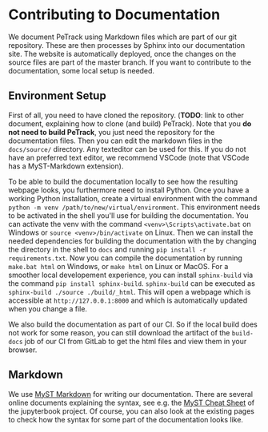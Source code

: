 # Contributing to Documentation

We document PeTrack using Markdown files which are part of our git repository.
These are then processes by Sphinx into our documentation site. The website is
automatically deployed, once the changes on the source files are part of the
master branch. If you want to contribute to the documentation, some local setup
is needed.

## Environment Setup

First of all, you need to have cloned the repository. (**TODO**: link to other
document, explaining how to clone (and build) PeTrack). Note that you **do not
need to build PeTrack**, you just need the repository for the documentation
files. Then you can edit the markdown files in the `docs/source/` directory. Any
texteditor can be used for this. If you do not have an preferred text editor, we
recommend VSCode (note that VSCode has a MyST-Markdown extension).

To be able to build the documentation locally to see how the resulting webpage
looks, you furthermore need to install Python. Once you have a working Python
installation, create a virtual environment with the command `python -m venv
/path/to/new/virtual/environment`. This environment needs to be activated in the
shell you'll use for building the documentation. You can activate the venv with
the command `<venv>\Scripts\activate.bat` on Windows or `source
<venv>/bin/activate` on Linux. Then we can install the needed dependencies for
building the documentation with the by changing the directory in the shell to
`docs` and running `pip install -r requirements.txt`. Now you can compile the
documentation by running `make.bat html` on Windows, or `make html` on Linux or
MacOS. For a smoother local developement experience, you can install
`sphinx-build` via the command `pip install sphinx-build`. `sphinx-build` can be
executed as `sphinx-build ./source ./build/_html`. This will open a webpage
which is accessible at `http://127.0.0.1:8000` and which is automatically
updated when you change a file.

We also build the documentation as part of our CI. So if the local build does
not work for some reason, you can still download the artifact of the
`build-docs` job of our CI from GitLab to get the html files and view them in
your browser.

## Markdown

We use [MyST Markdown](https://myst-parser.readthedocs.io/en/latest/index.html)
for writing our documentation. There are several online documents explaining the
syntax, see e.g. the [MyST Cheat
Sheet](https://jupyterbook.org/en/stable/reference/cheatsheet.html) of the
jupyterbook project. Of course, you can also look at the existing pages to check
how the syntax for some part of the documentation looks like.